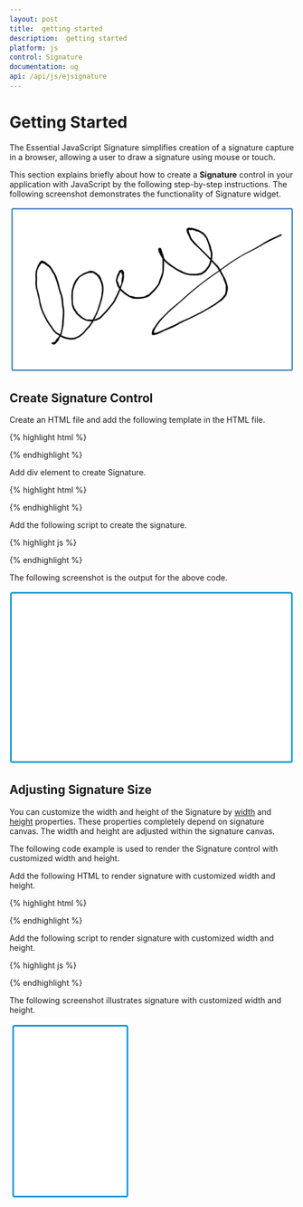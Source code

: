 ```yaml
---
layout: post
title:  getting started
description:  getting started
platform: js
control: Signature
documentation: ug
api: /api/js/ejsignature
---
```


# Getting Started

The Essential JavaScript Signature simplifies creation of a signature capture in a browser, allowing a user to draw a signature using mouse or touch.

This section explains briefly about how to create a **Signature** control in your application with JavaScript by the following step-by-step instructions. The following screenshot demonstrates the functionality of Signature widget.

![](Getting_Started_images\gettingstarted_img1.png)

## Create Signature Control

Create an HTML file and add the following template in the HTML file.

{% highlight html %}

<!doctype html>

<html>
<head>
    <title>Essential Studio for JavaScript : Signature Default Functionalities</title>
    <meta name="viewport" content="width=device-width, initial-scale=1.0" charset="utf-8" />
    <link href="http://cdn.syncfusion.com/**{{**site.releaseversion**}}**/js/web/flat-azure/ej.web.all.min.css" rel="stylesheet" />
    <script src="http://cdn.syncfusion.com/js/assets/external/jquery-3.1.1.min.js"></script>
    <script src="http://cdn.syncfusion.com/**{{**site.releaseversion**}}**/js/web/ej.web.all.min.js"></script>
    <!--Add custom scripts here -->
</head>
<body>

</body>
</html>

{% endhighlight %}

Add div element to create Signature.

{% highlight html %}

<div class="content-container-fluid">
    <div class="row">
        <div class="cols-sample-area">
            <! ----------------signature Control---------------->
            <div id="signature">
            </div>
        </div>
    </div>
</div>

{% endhighlight %}

Add the following script to create the signature.

{% highlight js %}

<script type="text/javascript">
        $(function () {
            $("signature").ejSignature({});
        });

    </script>

{% endhighlight %}

The following screenshot is the output for the above code.

![](Getting_Started_images\createsignaturecontrol_img1.png)

## Adjusting Signature Size

You can customize the width and height of the Signature by [width](https://help.syncfusion.com/api/js/ejsignature#members:width) and [height](https://help.syncfusion.com/api/js/ejsignature#members:height) properties. These properties completely depend on signature canvas. The width and height are adjusted within the signature canvas.

The following code example is used to render the Signature control with customized width and height.

Add the following HTML to render signature with customized width and height.

{% highlight html %}

<div>
    <div id="signature" class="signature" />
</div>

{% endhighlight %}

Add the following script to render signature with customized width and height.

{% highlight js %}

  <script type="text/javascript">
        $(function () {
            $("signature").ejSignature({ width: "200px", height: "300px" });
        });
    </script>


{% endhighlight %}


The following screenshot illustrates signature with customized width and height.


![](Getting_Started_images\adjustingsignaturesize_img1.png)







